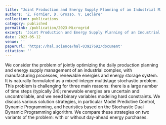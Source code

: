 ```yaml
---
title: "Joint Production and Energy Supply Planning of an Industrial Microgrid"
authors: 'Z. Fornier, D. Grosso, V. Leclère'
collection: publications
category: published
permalink: /publication/2023-Microgrid
excerpt: 'Joint Production and Energy Supply Planning of an Industrial Microgrid'
date: 2023-05-12
venue: ''
paperurl: 'https://hal.science/hal-03927692/document'
citation: ''
---
```


We consider the problem of jointly optimizing the daily production planning and energy supply management of an industrial complex, with manufacturing processes, renewable energies and energy storage system. It is naturally formulated as a mixed-integer multistage stochastic problem. This problem is challenging for three main reasons: there is a large number of time steps (typically 24); renewable energies are uncertain and uncontrollable, and we need binary variables modeling hard constraints. We discuss various solution strategies, in particular Model Predictive Control, Dynamic Programming, and heuristics based on the Stochastic Dual Dynamic Programming algorithm. We compare these strategies on two variants of the problem: with or without day-ahead energy purchases.